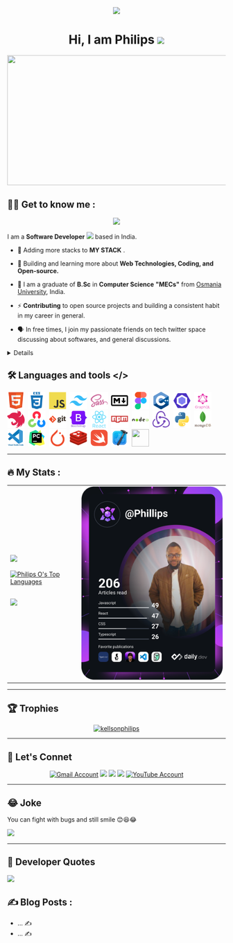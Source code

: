 <div id="header" align="center">
  <img src="https://media.giphy.com/media/M9gbBd9nbDrOTu1Mqx/giphy.gif" width="100"/>
</div>

<!---<div id="badges" align="center">
  <a href="https://www.linkedin.com/in/orji-philip-a3579b128/">
    <img src="https://img.shields.io/badge/LinkedIn-blue?style=for-the-badge&logo=linkedin&logoColor=white" alt="LinkedIn Badge"/>
  </a>
  <a href="https://www.instagram.com/tech_phills/">
    <img src="https://img.shields.io/badge/InstaGram-coral?style=for-the-badge&logo=instagram&logoColor=white" alt="Instagram Badge"/>
  </a>
  <a href="https://twitter.com/kellsonphilips">
    <img src="https://img.shields.io/badge/Twitter-blue?style=for-the-badge&logo=twitter&logoColor=white" alt="Twitter Badge"/>
  </a>
</div> -->

<h1 align="center">
  Hi, I am Philips 
  <img src="https://media.giphy.com/media/hvRJCLFzcasrR4ia7z/giphy.gif" width="90"/>
</h1>


<div align="center">
  <img src="https://media.giphy.com/media/dWesBcTLavkZuG35MI/giphy.gif" width="600" height="300"/>
</div>


## :man_technologist: Get to know me :

<p align="center">
  <a href="https://github.com/jaypavasiya"><img src="https://readme-typing-svg.herokuapp.com?duration=3000&lines=I+am+Philip+Orji%20|+🤓🤝;Full%20Stack+Developer;MongoDB|+ExpressJs|+ReacJs|+NodeJs;Always+Ready+to+learn!;Tech+Enthusiast|+Funtionality+Intuitive;Content%20Creator%20|+Blogging+in%20progress;Developers+Startup&center=true&width=500&height=50"></a>
</p>

<!-- <p align="left"> <a href="https://twitter.com/intent/follow?screen_name=kellsonphilips" target="blank"><img src="https://img.shields.io/twitter/follow/kellsonphilips?logo=twitter&style=for-the-badge" alt="kellsonphilips" /></a> </p> -->


I am a **Software Developer** <img src="https://media.giphy.com/media/WUlplcMpOCEmTGBtBW/giphy.gif" width="30"> based in India.

  - :telescope: Adding more stacks to **MY STACK** .
  
  - :seedling: Building and learning more about **Web Technologies, Coding, and Open-source.** 
  
  - :school: I am a graduate of **B.Sc** in **Computer Science** **"MECs"** from [Osmania University](https://www.osmania.ac.in), India. 
  
  - :zap: **Contributing** to open source projects and building a consistent habit in my career in general. 
  
  - :speaking_head: In free times, I join my passionate friends on tech twitter space discussing about softwares, and general discussions.
  
<!--   - :mailbox: How to reach me: [![Linkedin Badge](https://img.shields.io/badge/-Philip.O-blue?style=flat&logo=Linkedin&logoColor=white)](https://www.linkedin.com/in/orji-philip-a3579b128/) -->

<details>
<h3 align="left">Support:</h3>
<p><a href="https://github.com/sponsors/kellsonphilips">Sponsor me on Github</a></p> <br/>
<p><a href="https://ko-fi.com/kellsonphilips"> <img align="left" src="https://cdn.ko-fi.com/cdn/kofi3.png?v=3" height="50" width="210" alt="kellsonphilips" /></a></p><br><br>
</details>

<!-- 
## I am open to:

  - Work opportunities
  - Collaborations for projects
  - Sponsorships
  - Developer advocacy opportunities

---
 -->


## :hammer_and_wrench: Languages and tools </>

<div>
  <img src="https://github.com/devicons/devicon/blob/master/icons/html5/html5-original.svg" title="HTML5" alt="HTML5" height="40" width="40" />&nbsp;
  <img src="https://github.com/devicons/devicon/blob/master/icons/css3/css3-plain-wordmark.svg" title="CSS" alt="CSS" height="40" width="40" />&nbsp;
  <img src="https://github.com/devicons/devicon/blob/master/icons/javascript/javascript-original.svg" title="JavaScript" alt="JavaScript" height="40" width="40" />&nbsp;
  <img src="https://github.com/devicons/devicon/blob/master/icons/tailwindcss/tailwindcss-plain.svg" title="tailwind" alt="tailwind" height="40" width="40" />&nbsp;
  <img src="https://github.com/devicons/devicon/blob/master/icons/sass/sass-original.svg" title="sass" alt="sass" height="40" width="40" />&nbsp;
  <img src="https://github.com/devicons/devicon/blob/master/icons/markdown/markdown-original.svg" title="MarkDown" alt="MarkDown" height="40" width="40" />&nbsp;
   <img src="https://github.com/devicons/devicon/blob/master/icons/figma/figma-original.svg" title="Figma" alt="figma" height="40" width="40" />&nbsp;
   <img src="https://github.com/devicons/devicon/blob/master/icons/cplusplus/cplusplus-original.svg" title="Cplusplus" alt="Cplusplus" height="40" width="40" />&nbsp;
   <img src="https://github.com/devicons/devicon/blob/master/icons/eslint/eslint-original.svg" title="eslint" alt="eslint" height="40" width="40" />&nbsp;
   <img src="https://github.com/devicons/devicon/blob/master/icons/graphql/graphql-plain-wordmark.svg" title="graphql" alt="graphql" height="40" width="40" />&nbsp;
  <img src="https://github.com/devicons/devicon/blob/master/icons/nestjs/nestjs-plain.svg" title="nestjs" alt="nestjs" height="40" width="40" />&nbsp;
  <img src="https://github.com/devicons/devicon/blob/master/icons/opencv/opencv-original.svg" title="opencv" alt="opencv" height="40" width="40" />&nbsp;
  <img src="https://github.com/devicons/devicon/blob/master/icons/git/git-original-wordmark.svg" title="git" alt="git" height="40" width="40" />&nbsp;
  <img src="https://github.com/devicons/devicon/blob/master/icons/bootstrap/bootstrap-original-wordmark.svg" title="BoostStrap" alt="BoostStrap" height="40" width="40" />&nbsp;
  <img src="https://github.com/devicons/devicon/blob/master/icons/react/react-original-wordmark.svg" title="react" alt="react" height="40" width="40" />&nbsp;
  <img src="https://github.com/devicons/devicon/blob/master/icons/npm/npm-original-wordmark.svg" title="npm" alt="npm" height="40" width="40" />&nbsp;
  <img src="https://github.com/devicons/devicon/blob/master/icons/nodejs/nodejs-original-wordmark.svg" title="NodeJs" alt="NodeJs" height="40" width="40" />&nbsp;
   <img src="https://github.com/devicons/devicon/blob/master/icons/redux/redux-original.svg" title="Redux" alt="redux" height="40" width="40" />&nbsp;
  <img src="https://github.com/devicons/devicon/blob/master/icons/python/python-original.svg" title="python" alt="Python" height="40" width="40" />&nbsp;
  <img src="https://github.com/devicons/devicon/blob/master/icons/mongodb/mongodb-original-wordmark.svg" title="mongoDB" alt="mongoDB" height="40" width="40" />&nbsp;
  <img src="https://github.com/devicons/devicon/blob/master/icons/vscode/vscode-original-wordmark.svg" title="vscode" alt="vscode" height="40" width="40" />&nbsp;
  <img src="https://github.com/devicons/devicon/blob/master/icons/pycharm/pycharm-original.svg" title="pycharm" alt="pycharm" height="40" width="40" />&nbsp;
  <img src="https://github.com/devicons/devicon/blob/master/icons/pytorch/pytorch-original.svg" title="pytorch" alt="pytorch" height="40" width="40" />&nbsp;
  <img src="https://github.com/devicons/devicon/blob/master/icons/redis/redis-original.svg" title="redis" alt="redis" height="40" width="40" />&nbsp;
  <img src="https://github.com/devicons/devicon/blob/master/icons/swift/swift-original.svg" title="swift" alt="swift" height="40" width="40" />&nbsp;
  <img src="https://github.com/devicons/devicon/blob/master/icons/xcode/xcode-original.svg" title="xcode" alt="xcode" height="40" width="40" />&nbsp;
  <img src="" title="" alt="" height="40" width="40" />&nbsp;
</div>

---

## :fire: My Stats :

<!-- [![GitHub Streak](http://github-readme-streak-stats.herokuapp.com?user=kellsonphilips&theme=bear&background=000000)](https://git.io/streak-stats)
 -->
<table>
<tr>
<td>
<a href="http://www.github.com/kellsonphilips"><img src="https://github-readme-streak-stats.herokuapp.com/?user=kellsonphilips&theme=bear&background=000000" width="500" /></a>
</br>
</br>
<a href="https://github.com/kellsonphilips"><img alt="Philips O's Top Languages" src="https://github-readme-stats.vercel.app/api/top-langs/?username=kellsonphilips&langs_count=8&count_private=true&layout=compact&theme=bear&background=000000" width="500" /></a>
</br>
<!-- <p><img src="https://github-readme-stats.vercel.app/api/top-langs/?username=kellsonphilips&theme=algolia&layout=compact" alt="kellsonphilips" /></p> -->
</br>
<p><a href="#"><img src="https://github-readme-stats.vercel.app/api?username=kellsonphilips&show_icons=true&count_private=true&theme=bear" width="500"></a></p>
</td>
<td>
<a href="https://app.daily.dev/Phillips"><img src="https://github.com/kellsonphilips/kellsonphilips/blob/main/devcard.svg" width="500" alt="Philips O's Dev Card"/></a>
</td>
</tr>
</table>

---

## 🏆 Trophies
<p align="center"> <a href="https://github.com/kellsonphilips"><img
      src="https://github-profile-trophy.vercel.app/?username=kellsonphilips&row=1&column=6&theme=algolia" alt="kellsonphilips" /></a>  </p>

<!--- <p align="center"> <a href="https://github.com/ryo-ma/github-profile-trophy"><img src="https://github-profile-trophy.vercel.app/?username=kellsonphilips" alt="kellsonphilips" /></a> </p> --->



<!-- ## ⚡ Recent GitHub Activity -->

<!-- ![GitHub Activity Graph](https://activity-graph.herokuapp.com/graph?username=kellsonphilips&bg_color=1d2a3a&color=5BCDEC&line=5BCDEC&point=FFFFFF&hide_border=true) -->

<!--- <a href="https://github.com/kellsonphilips"><img alt="Philip's Activity Graph" src="https://activity-graph.herokuapp.com/graph?username=kellsonphilips&custom_title=Philip's%20Contribution%20Graph&theme=react-dark" /></a>-->

---

## 👥 Let's Connet

<p align="center">
<a href="mailto:kellsonphilips+github@gmail.com">
  <img src="https://cdn.worldvectorlogo.com/logos/official-gmail-icon-2020-.svg" title="Gmail" alt="Gmail Account" height="50" width="40"/></a>
<a href = "https://www.linkedin.com/in/orji-philip-a3579b128/"><img src="https://img.icons8.com/fluent/48/000000/linkedin.png"/></a>
<a href = "https://twitter.com/kellsonphilips"><img src="https://img.icons8.com/fluent/48/000000/twitter.png"/></a>
<a href = "https://www.instagram.com/tech_phills/"><img src="https://img.icons8.com/fluent/48/000000/instagram-new.png"/></a>
<a href="https://www.youtube.com/channel/UCEfBPodD8bxLqMYoGi3ZC6A">
  <img src="https://cdn.worldvectorlogo.com/logos/youtube-icon.svg" title="YouTube" alt="YouTube Account" height="50" width="40"/></a>
</p>

<!---![Profile View Counter](https://komarev.com/ghpvc/?username=kellsonphilips)-->

<hr/>

## 😂 Joke
<p> You can fight with bugs and still smile 😊😆😂 </p>
<div>
<img src='https://readme-jokes.vercel.app/api?hideBorder&theme=tokyonight' />
</div>

<hr/>

## :open_book: Developer Quotes
![](https://quotes-github-readme.vercel.app/api?type=horizontal&theme=vue)


## :writing_hand: Blog Posts :

  - ... :writing_hand:
  - ... :writing_hand:
